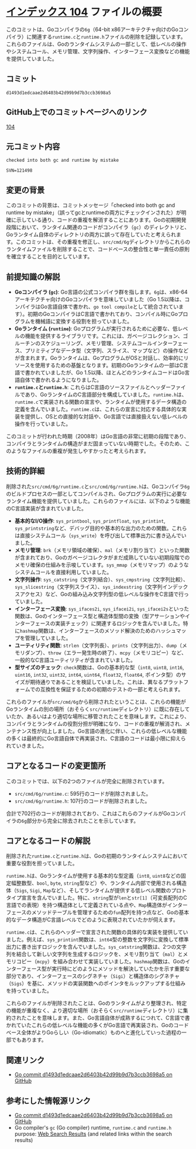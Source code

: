 # [インデックス 104](https://github.com/golang/go/commit/d1493d1edcaae2d6403b42d99b9d7b3ccb3698a5) ファイルの概要

このコミットは、Goコンパイラの`6g`（64-bit x86アーキテクチャ向けのGoコンパイラ）に関連する`runtime.c`と`runtime.h`ファイルの削除を記録しています。これらのファイルは、Goのランタイムシステムの一部として、低レベルの操作やシステムコール、メモリ管理、文字列操作、インターフェース変換などの機能を提供していました。

## コミット

`d1493d1edcaae2d6403b42d99b9d7b3ccb3698a5`

## GitHub上でのコミットページへのリンク

[104](https://github.com/golang/go/commit/d1493d1edcaae2d6403b42d99b9d7b3ccb3698a5)

## 元コミット内容

```
checked into both gc and runtime by mistake

SVN=121498
```

## 変更の背景

このコミットの背景は、コミットメッセージ「checked into both gc and runtime by mistake」（誤ってgcとruntimeの両方にチェックインされた）が明確に示している通り、コードの重複を解消することにあります。Goの初期開発段階において、ランタイム関連のコードがコンパイラ（`gc`）のディレクトリと、Goランタイム自体のディレクトリの両方に誤って存在していたと考えられます。このコミットは、その重複を修正し、`src/cmd/6g`ディレクトリからこれらのランタイムファイルを削除することで、コードベースの整合性と単一責任の原則を確立することを目的としています。

## 前提知識の解説

*   **Goコンパイラ (`gc`)**: Go言語の公式コンパイラ群を指します。`6g`は、x86-64アーキテクチャ向けのGoコンパイラを意味していました（Go 1.5以降は、コンパイラはGo言語自体で書かれ、`go tool compile`として統合されています）。初期のGoコンパイラはC言語で書かれており、コンパイル時にGoプログラムを機械語に変換する役割を担っていました。
*   **Goランタイム (`runtime`)**: Goプログラムが実行されるために必要な、低レベルの機能を提供するライブラリです。これには、ガベージコレクション、ゴルーチンのスケジューリング、メモリ管理、システムコールインターフェース、プリミティブなデータ型（文字列、スライス、マップなど）の操作などが含まれます。Goランタイムは、GoプログラムがOSと対話し、効率的にリソースを使用するための基盤となります。初期のGoランタイムの一部はC言語で書かれていましたが、Go 1.5以降、ほとんどのランタイムコードはGo言語自体で書かれるようになりました。
*   **`runtime.c`と`runtime.h`**: これらはC言語のソースファイルとヘッダーファイルであり、GoランタイムのC言語部分を構成していました。`runtime.h`は、`runtime.c`で実装される関数の宣言や、ランタイムが使用するデータ構造の定義を含んでいました。`runtime.c`は、これらの宣言に対応する具体的な実装を提供し、OSとの直接的な対話や、Go言語では直接扱えない低レベルの操作を行っていました。

このコミットが行われた時期（2008年）はGo言語の非常に初期の段階であり、コンパイラとランタイムの構造がまだ固まっていない時期でした。そのため、このようなファイルの重複が発生しやすかったと考えられます。

## 技術的詳細

削除された`src/cmd/6g/runtime.c`と`src/cmd/6g/runtime.h`は、Goコンパイラ`6g`のビルドプロセスの一部としてコンパイルされ、Goプログラムの実行に必要なランタイム機能を提供していました。これらのファイルには、以下のような機能のC言語実装が含まれていました。

*   **基本的なI/O操作**: `sys_printbool`, `sys_printfloat`, `sys_printint`, `sys_printstring`など、デバッグ目的や基本的な出力のための関数。これらは直接システムコール（`sys_write`）を呼び出して標準出力に書き込んでいました。
*   **メモリ管理**: `brk`（メモリ領域の確保）、`mal`（メモリ割り当て）といった関数が含まれており、Goのガベージコレクタがまだ成熟していない初期段階でのメモリ確保の仕組みを示唆しています。`sys_mmap`（メモリマップ）のようなシステムコールを直接利用していました。
*   **文字列操作**: `sys_catstring`（文字列結合）、`sys_cmpstring`（文字列比較）、`sys_slicestring`（文字列スライス）、`sys_indexstring`（文字列インデックスアクセス）など、Goの組み込み文字列型の低レベルな操作をC言語で行っていました。
*   **インターフェース変換**: `sys_ifaces2i`, `sys_ifacei2i`, `sys_ifacei2s`といった関数は、Goのインターフェース型と構造体型間の変換（型アサーションやインターフェースの実装チェック）に関連するロジックを含んでいました。特に`hashmap`関数は、インターフェースのメソッド解決のためのハッシュマップを管理していました。
*   **ユーティリティ関数**: `strlen`（文字列長）、`prints`（文字列出力）、`dump`（メモリダンプ）、`throw`（エラー発生時の終了）、`mcpy`（メモリコピー）など、一般的なC言語ユーティリティが含まれていました。
*   **型サイズのチェック**: `check`関数は、Goの基本的な型（`int8`, `uint8`, `int16`, `uint16`, `int32`, `uint32`, `int64`, `uint64`, `float32`, `float64`, ポインタ型）のサイズが期待通りであることを検証していました。これは、異なるプラットフォームでの互換性を保証するための初期のテストの一部と考えられます。

これらのファイルが`src/cmd/6g`から削除されたということは、これらの機能がGoランタイムの別の場所（おそらく`src/runtime`ディレクトリ）に既に存在していたか、あるいはより適切な場所に移管されたことを意味します。これにより、コンパイラとランタイムの役割分担が明確になり、コードの重複が解消され、メンテナンス性が向上しました。Go言語の進化に伴い、これらの低レベルな機能の多くは最終的にGo言語自体で再実装され、C言語のコードは最小限に抑えられていきました。

## コアとなるコードの変更箇所

このコミットでは、以下の2つのファイルが完全に削除されています。

*   `src/cmd/6g/runtime.c`: 595行のコードが削除されました。
*   `src/cmd/6g/runtime.h`: 107行のコードが削除されました。

合計で702行のコードが削除されており、これはこれらのファイルがGoコンパイラの`6g`部分から完全に除去されたことを示しています。

## コアとなるコードの解説

削除された`runtime.c`と`runtime.h`は、Goの初期のランタイムシステムにおいて重要な役割を担っていました。

`runtime.h`は、Goランタイムが使用する基本的な型定義（`int8`, `uint8`などの固定幅整数型、`bool`, `byte`, `string`型など）や、ランタイム内部で使用される構造体（`Sigs`, `Sigi`, `Map`など）、そしてランタイムが提供する低レベル関数のプロトタイプ宣言を含んでいました。特に、`string`型が`len`と`str[1]`（可変長配列のC言語での表現）を持つ構造体として定義されている点や、`Map`構造体がインターフェースのメソッドテーブルを管理するための`fun`配列を持つ点など、Goの基本的なデータ構造がC言語レベルでどのように表現されていたかが伺えます。

`runtime.c`は、これらのヘッダーで宣言された関数の具体的な実装を提供していました。例えば、`sys_printint`関数は、`int64`型の整数を文字列に変換して標準出力に書き出すロジックを含んでいました。`sys_catstring`関数は、2つの文字列を結合して新しい文字列を生成するロジックを、メモリ割り当て（`mal`）とメモリコピー（`mcpy`）を組み合わせて実装していました。`hashmap`関数は、Goのインターフェース型が実行時にどのようにメソッドを解決していたかを示す重要な部分であり、インターフェースのシグネチャ（`Sigi`）と構造体のシグネチャ（`Sigs`）を基に、メソッドの実装関数へのポインタをルックアップする仕組みを持っていました。

これらのファイルが削除されたことは、Goのランタイムがより整理され、特定の機能が重複なく、より適切な場所（おそらく`src/runtime`ディレクトリ）に集約されたことを意味します。また、Go言語自体が成熟するにつれて、C言語で書かれていたこれらの低レベルな機能の多くがGo言語で再実装され、Goのコードベース全体がよりGoらしい（Go-idiomatic）ものへと進化していった過程の一部でもあります。

## 関連リンク

*   [Go commit d1493d1edcaae2d6403b42d99b9d7b3ccb3698a5 on GitHub](https://github.com/golang/go/commit/d1493d1edcaae2d6403b42d99b9d7b3ccb3698a5)

## 参考にした情報源リンク

*   [Go commit d1493d1edcaae2d6403b42d99b9d7b3ccb3698a5 on GitHub](https://github.com/golang/go/commit/d1493d1edcaae2d6403b42d99b9d7b3ccb3698a5)
*   Go compiler's `gc` (Go compiler) runtime, `runtime.c` and `runtime.h` purpose: [Web Search Results](https://vertexaisearch.cloud.google.com/grounding-api-redirect/AUZIYQHrC8giVTkFPvRi67DZwkFRF1-N2nbiybFCVyps9bRb3HmVmS_0LbrY_zZB32a01ukEnmZwr207-gkiYKA_P93Jx_szU54riCgkwc7gjKOXNftdgnZRjPU8V1BJf9nHla-1oKTVL9D7ZcpAQ05TQaPsYmpnMpYQJv0TteoUBBBjPrRnawVEHe0RvAfvFlk6N8-Tks3_Moe0dNZJu2NCtTwKOs3FiexPw9HVg==) (and related links within the search results)
